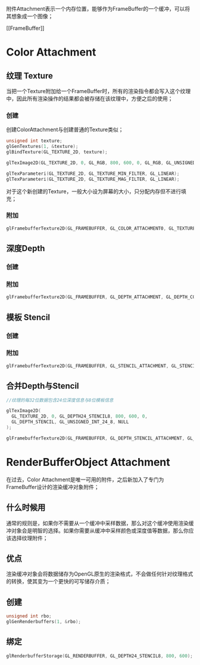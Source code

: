 附件Attachment表示一个内存位置，能够作为FrameBuffer的一个缓冲，可以将其想象成一个图像；

[[FrameBuffer]]

# Color Attachment

## 纹理 Texture

当把一个Texture附加给一个FrameBuffer时，所有的渲染指令都会写入这个纹理中，因此所有渲染操作的结果都会被存储在该纹理中，方便之后的使用；

### 创建

创建ColorAttachment与创建普通的Texture类似；
```c++
unsigned int texture;
glGenTextures(1, &texture);
glBindTexture(GL_TEXTURE_2D, texture);

glTexImage2D(GL_TEXTURE_2D, 0, GL_RGB, 800, 600, 0, GL_RGB, GL_UNSIGNED_BYTE, nullptr);

glTexParameteri(GL_TEXTURE_2D, GL_TEXTURE_MIN_FILTER, GL_LINEAR);
glTexParameteri(GL_TEXTURE_2D, GL_TEXTURE_MAG_FILTER, GL_LINEAR);
```

对于这个新创建的Texture，一般大小设为屏幕的大小，只分配内存但不进行填充；

### 附加

```c++
glFramebufferTexture2D(GL_FRAMEBUFFER, GL_COLOR_ATTACHMENT0, GL_TEXTURE_2D, texture, 0);
```


## 深度Depth

### 创建

### 附加

```c++
glFramebufferTexture2D(GL_FRAMEBUFFER, GL_DEPTH_ATTACHMENT, GL_DEPTH_COMPONENT, texture, 0);
```

## 模板 Stencil

### 创建

### 附加

```c++
glFramebufferTexture2D(GL_FRAMEBUFFER, GL_STENCIL_ATTACHMENT, GL_STENCIL_IDX, texture, 0);
```

## 合并Depth与Stencil

```c++
//纹理的每32位数据包含24位深度信息与8位模板信息

glTexImage2D(
  GL_TEXTURE_2D, 0, GL_DEPTH24_STENCIL8, 800, 600, 0, 
  GL_DEPTH_STENCIL, GL_UNSIGNED_INT_24_8, NULL
);

glFramebufferTexture2D(GL_FRAMEBUFFER, GL_DEPTH_STENCIL_ATTACHMENT, GL_TEXTURE_2D, texture, 0);
```

# RenderBufferObject Attachment

在过去，Color Attachment是唯一可用的附件，之后新加入了专门为FrameBuffer设计的渲染缓冲对象附件；

## 什么时候用

通常的规则是，如果你不需要从一个缓冲中采样数据，那么对这个缓冲使用渲染缓冲对象会是明智的选择。如果你需要从缓冲中采样颜色或深度值等数据，那么你应该选择纹理附件；

## 优点

渲染缓冲对象会将数据储存为OpenGL原生的渲染格式，不会做任何针对纹理格式的转换，使其变为一个更快的可写储存介质；

## 创建

```c++
unsigned int rbo;
glGenRenderbuffers(1, &rbo);
```

## 绑定

```c++
glRenderbufferStorage(GL_RENDERBUFFER, GL_DEPTH24_STENCIL8, 800, 600);
```

